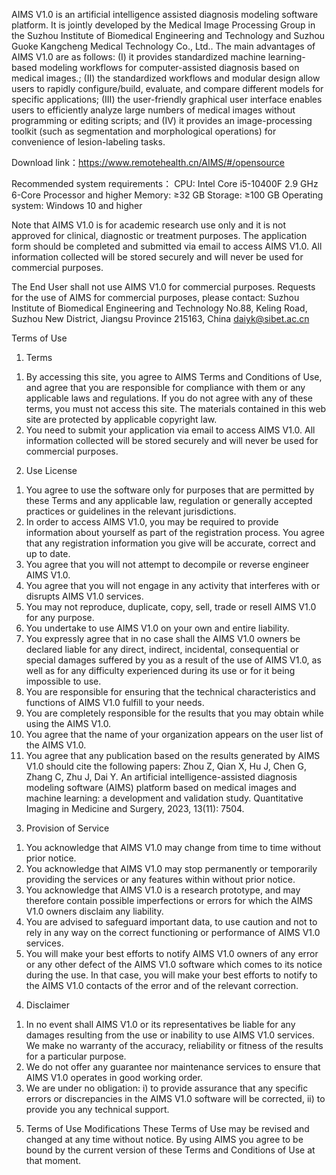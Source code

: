 AIMS V1.0 is an artificial intelligence assisted diagnosis modeling software platform. It is jointly developed by the Medical Image Processing Group in the Suzhou Institute of Biomedical Engineering and Technology and Suzhou Guoke Kangcheng Medical Technology Co., Ltd.. The main advantages of AIMS V1.0 are as follows: (I) it provides standardized machine learning-based modeling workflows for computer-assisted diagnosis based on medical images.; (II) the standardized workflows and modular design allow users to rapidly configure/build, evaluate, and compare different models for specific applications; (III) the user-friendly graphical user interface enables users to efficiently analyze large numbers of medical images without programming or editing scripts; and (IV) it provides an image-processing toolkit (such as segmentation and morphological operations) for convenience of lesion-labeling tasks.

Download link：https://www.remotehealth.cn/AIMS/#/opensource

Recommended system requirements：
CPU: Intel Core i5-10400F 2.9 GHz 6-Core Processor and higher
Memory: ≥32 GB
Storage: ≥100 GB
Operating system: Windows 10 and higher

Note that AIMS V1.0 is for academic research use only and it is not approved for clinical, diagnostic or treatment purposes. The application form should be completed and submitted via email to access AIMS V1.0. All information collected will be stored securely and will never be used for commercial purposes.

The End User shall not use AIMS V1.0 for commercial purposes. Requests for the use of AIMS for commercial purposes, please contact:
Suzhou Institute of Biomedical Engineering and Technology
No.88, Keling Road, Suzhou New District, Jiangsu Province
215163, China
daiyk@sibet.ac.cn

Terms of Use
1. Terms
1)	By accessing this site, you agree to AIMS Terms and Conditions of Use, and agree that you are responsible for compliance with them or any applicable laws and regulations. If you do not agree with any of these terms, you must not access this site. The materials contained in this web site are protected by applicable copyright law.
2)	You need to submit your application via email to access AIMS V1.0. All information collected will be stored securely and will never be used for commercial purposes.
2. Use License
1)	You agree to use the software only for purposes that are permitted by these Terms and any applicable law, regulation or generally accepted practices or guidelines in the relevant jurisdictions.
2)	In order to access AIMS V1.0, you may be required to provide information about yourself as part of the registration process. You agree that any registration information you give will be accurate, correct and up to date.
3)	You agree that you will not attempt to decompile or reverse engineer AIMS V1.0.
4)	You agree that you will not engage in any activity that interferes with or disrupts AIMS V1.0 services.
5)	You may not reproduce, duplicate, copy, sell, trade or resell AIMS V1.0 for any purpose.
6)	You undertake to use AIMS V1.0 on your own and entire liability.
7)	You expressly agree that in no case shall the AIMS V1.0 owners be declared liable for any direct, indirect, incidental, consequential or special damages suffered by you as a result of the use of AIMS V1.0, as well as for any difficulty experienced during its use or for it being impossible to use.
8)	You are responsible for ensuring that the technical characteristics and functions of AIMS V1.0 fulfill to your needs.
9)	You are completely responsible for the results that you may obtain while using the AIMS V1.0.
10)	You agree that the name of your organization appears on the user list of the AIMS V1.0.
11)	You agree that any publication based on the results generated by AIMS V1.0 should cite the following papers: 
Zhou Z, Qian X, Hu J, Chen G, Zhang C, Zhu J, Dai Y. An artificial intelligence-assisted diagnosis modeling software (AIMS) platform based on medical images and machine learning: a development and validation study. Quantitative Imaging in Medicine and Surgery, 2023, 13(11): 7504.

3. Provision of Service
1)	You acknowledge that AIMS V1.0 may change from time to time without prior notice.
2)	You acknowledge that AIMS V1.0 may stop permanently or temporarily providing the services or any features within without prior notice.
3)	You acknowledge that AIMS V1.0 is a research prototype, and may therefore contain possible imperfections or errors for which the AIMS V1.0 owners disclaim any liability.
4)	You are advised to safeguard important data, to use caution and not to rely in any way on the correct functioning or performance of AIMS V1.0 services.
5)	You will make your best efforts to notify AIMS V1.0 owners of any error or any other defect of the AIMS V1.0 software which comes to its notice during the use. In that case, you will make your best efforts to notify to the AIMS V1.0 contacts of the error and of the relevant correction.

4. Disclaimer
1)	In no event shall AIMS V1.0 or its representatives be liable for any damages resulting from the use or inability to use AIMS V1.0 services. We make no warranty of the accuracy, reliability or fitness of the results for a particular purpose.
2)	We do not offer any guarantee nor maintenance services to ensure that AIMS V1.0 operates in good working order.
3)	We are under no obligation: i) to provide assurance that any specific errors or discrepancies in the AIMS V1.0 software will be corrected, ii) to provide you any technical support.

5. Terms of Use Modifications
These Terms of Use may be revised and changed at any time without notice. By using AIMS you agree to be bound by the current version of these Terms and Conditions of Use at that moment.




